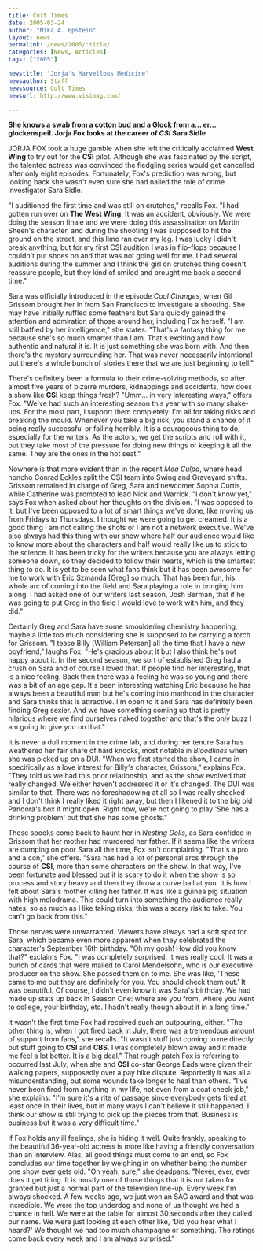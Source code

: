 ```yaml
---
title: Cult Times
date: 2005-03-24
author: "Mika A. Epstein"
layout: news
permalink: /news/2005/:title/
categories: [News, Articles]
tags: ["2005"]

newstitle: "Jorja's Marvellous Medicine"
newsauthor: Staff
newssource: Cult Times
newsurl: http://www.visimag.com/

---
```

**She knows a swab from a cotton bud and a Glock from a... er... glockenspeil. Jorja Fox looks at the career of *CSI* Sara Sidle**

JORJA FOX took a huge gamble when she left the critically acclaimed **West Wing** to try out for the **CSI** pilot. Although she was fascinated by the script, the talented actress was convinced the fledgling series would get cancelled after only eight episodes. Fortunately, Fox's prediction was wrong, but looking back she wasn't even sure she had nailed the role of crime investigator Sara Sidle.

"I auditioned the first time and was still on crutches," recalls Fox. "I had gotten run over on **The West Wing**. It was an accident, obviously. We were doing the season finale and we were doing this assassination on Martin Sheen's character, and during the shooting I was supposed to hit the ground on the street, and this limo ran over my leg. I was lucky I didn't break anything, but for my first CSI audition I was in flip-flops because I couldn't put shoes on and that was not going well for me. I had several auditions during the summer and I think the girl on crutches thing doesn't reassure people, but they kind of smiled and brought me back a second time."

Sara was officially introduced in the episode *Cool Changes*, when Gil Grissom brought her in from San Francisco to investigate a shooting. She may have initially ruffled some feathers but Sara quickly gained the attention and admiration of those around her, including Fox herself. "I am still baffled by her intelligence," she states. "That's a fantasy thing for me because she's so much smarter than I am. That's exciting and how authentic and natural it is. It is just something she was born with. And then there's the mystery surrounding her. That was never necessarily intentional but there's a whole bunch of stories there that we are just beginning to tell."

There's definitely been a formula to their crime-solving methods, so after almost five years of bizarre murders, kidnappings and accidents, how does a show like **CSI** keep things fresh? "Umm... in very interesting ways," offers Fox. "We've had such an interesting season this year with so many shake-ups. For the most part, I support them completely. I'm all for taking risks and breaking the mould. Whenever you take a big risk, you stand a chance of it being really successful or failing horribly. It is a courageous thing to do, especially for the writers. As the actors, we get the scripts and roll with it, but they take most of the pressure for doing new things or keeping it all the same. They are the ones in the hot seat."

Nowhere is that more evident than in the recent *Mea Culpa*, where head honcho Conrad Eckles split the CSI team into Swing and Graveyard shifts. Grissom remained in charge of Greg, Sara and newcomer Sophia Curtis, while Catherine was promoted to lead Nick and Warrick. "I don't know yet," says Fox when asked about her thoughts on the division. "I was opposed to it, but I've been opposed to a lot of smart things we've done, like moving us from Fridays to Thursdays. I thought we were going to get creamed. It is a good thing I am not calling the shots or I am not a network executive. We've also always had this thing with our show where half our audience would like to know more about the characters and half would really like us to stick to the science. It has been tricky for the writers because you are always letting someone down, so they decided to follow their hearts, which is the smartest thing to do. It is yet to be seen what fans think but it has been awesome for me to work with Eric Szmanda [Greg] so much. That has been fun, his whole arc of coming into the field and Sara playing a role in bringing him along. I had asked one of our writers last season, Josh Berman, that if he was going to put Greg in the field I would love to work with him, and they did."

Certainly Greg and Sara have some smouldering chemistry happening, maybe a little too much considering she is supposed to be carrying a torch for Grissom. "I tease Billy [William Petersen] all the time that I have a new boyfriend," laughs Fox. "He's gracious about it but I also think he's not happy about it. In the second season, we sort of established Greg had a crush on Sara and of course I loved that. If people find her interesting, that is a nice feeling. Back then there was a feeling he was so young and there was a bit of an age gap. It's been interesting watching Eric because he has always been a beautiful man but he's coming into manhood in the character and Sara thinks that is attractive. I'm open to it and Sara has definitely been finding Greg sexier. And we have something coming up that is pretty hilarious where we find ourselves naked together and that's the only buzz I am going to give you on that."

It is never a dull moment in the crime lab, and during her tenure Sara has weathered her fair share of hard knocks, most notable in *Bloodlines* when she was picked up on a DUI. "When we first started the show, I came in specifically as a love interest for Billy's character, Grissom," explains Fox. "They told us we had this prior relationship, and as the show evolved that really changed. We either haven't addressed it or it's changed. The DUI was similar to that. There was no foreshadowing at all so I was really shocked and I don't think I really liked it right away, but then I likened it to the big old Pandora's box it might open. Right now, we're not going to play 'She has a drinking problem' but that she has some ghosts."

Those spooks come back to haunt her in *Nesting Dolls*, as Sara confided in Grissom that her mother had murdered her father. If it seems like the writers are dumping on poor Sara all the time, Fox isn't complaining. "That's a pro and a con," she offers. "Sara has had a lot of personal arcs through the course of **CSI**, more than some characters on the show. In that way, I've been fortunate and blessed but it is scary to do it when the show is so process and story heavy and then they throw a curve ball at you. It is how I felt about Sara's mother killing her father. It was like a guinea pig situation with high melodrama. This could turn into something the audience really hates, so as much as I like taking risks, this was a scary risk to take. You can't go back from this."

Those nerves were unwarranted. Viewers have always had a soft spot for Sara, which became even more apparent when they celebrated the character's September 16th birthday. "Oh my gosh! How did you know that?" exclaims Fox. "I was completely surprised. It was really cool. It was a bunch of cards that were mailed to Carol Mendelsohn, who is our executive producer on the show. She passed them on to me. She was like, 'These came to me but they are definitely for you. You should check them out.' It was beautiful. Of course, I didn't even know it was Sara's birthday. We had made up stats up back in Season One: where are you from, where you went to college, your birthday, etc. I hadn't really though about it in a long time."

It wasn't the first time Fox had received such an outpouring, either. "The other thing is, when I got fired back in July, there was a tremendous amount of support from fans," she recalls. "It wasn't stuff just coming to me directly but stuff going to **CSI** and **CBS**. I was completely blown away and it made me feel a lot better. It is a big deal." That rough patch Fox is referring to occurred last July, when she and **CSI** co-star George Eads were given their walking papers, supposedly over a pay hike dispute. Reportedly it was all a misunderstanding, but some wounds take longer to heal than others. "I've never been fired from anything in my life, not even from a coat check job," she explains. "I'm sure it's a rite of passage since everybody gets fired at least once in their lives, but in many ways I can't believe it still happened. I think our show is still trying to pick up the pieces from that. Business is business but it was a very difficult time."

If Fox holds any ill feelings, she is hiding it well. Quite frankly, speaking to the beautiful 36-year-old actress is more like having a friendly conversation than an interview. Alas, all good things must come to an end, so Fox concludes our time together by weighing in on whether being the number one show ever gets old. "Oh yeah, sure," she deadpans. "Never, ever, ever does it get tiring. It is mostly one of those things that it is not taken for granted but just a normal part of the television line-up. Every week I'm always shocked. A few weeks ago, we just won an SAG award and that was incredible. We were the top underdog and none of us thought we had a chance in hell. We were at the table for almost 30 seconds after they called our name. We were just looking at each other like, 'Did you hear what I heard?' We thought we had too much champagne or something. The ratings come back every week and I am always surprised."
